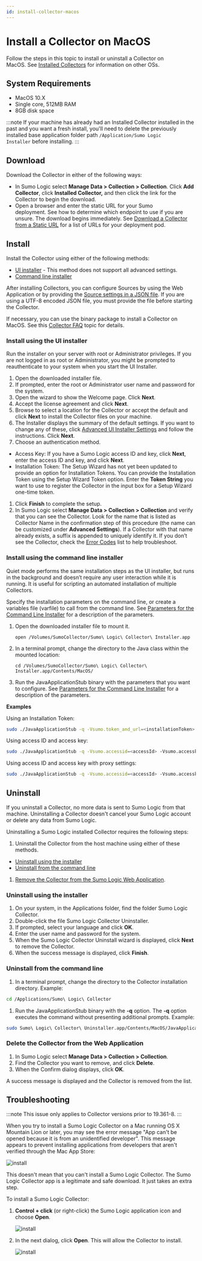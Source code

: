 ```yaml
---
id: install-collector-macos
---
```


# Install a Collector on MacOS

Follow the steps in this topic to install or uninstall a Collector on MacOS. See [Installed Collectors](02Install-a-Collector-on-MacOS/...md "Installed Collectors") for information on other OSs.

## System Requirements

* MacOS 10.X
* Single core, 512MB RAM
* 8GB disk space

:::note
If your machine has already had an Installed Collector installed in the past and you want a fresh install, you'll need to delete the previously installed base application folder path `/Application/Sumo Logic Installer` before installing.
:::

## Download

Download the Collector in either of the following ways:

* In Sumo Logic select **Manage Data \> Collection \> Collection**. Click **Add Collector**, click **Installed Collector,** and then click the link for the Collector to begin the download.
* Open a browser and enter the static URL for your Sumo deployment. See how to determine which endpoint to use if you are unsure. The download begins immediately. See [Download a Collector from a Static URL](05Reference-Information-for-Collector-Installation/02Download-a-Collector-from-a-Static-URL.md "Download a Collector from a Static URL") for a list of URLs for your deployment pod.

## Install

Install the Collector using either of the following methods:

* [UI installer](./02Install-a-Collector-on-MacOS.md "Install a Collector on MacOS") - This method does not support all advanced settings.
* [Command line installer](./02Install-a-Collector-on-MacOS.md "Install a Collector on MacOS")

After installing Collectors, you can configure Sources by using the Web Application or by providing the [Source settings in a JSON file](../Sources/03Use-JSON-to-Configure-Sources.md "Use JSON to Configure Sources"). If you are using a UTF-8 encoded JSON file, you must provide the file before starting the Collector.

If necessary, you can use the binary package to install a Collector on MacOS. See this [Collector FAQ](05Reference-Information-for-Collector-Installation/How_do_I_use_the_binary_package_to_install_a_Collector_on_Windows_or_MacOS%3F.md "How do I use the binary package to install a Collector on Windows or MacOS?") topic for details.

### Install using the UI installer 

Run the installer on your server with root or Administrator privileges. If you are not logged in as root or Administrator, you might be prompted to reauthenticate to your system when you start the UI Installer.

1. Open the downloaded installer file.
1. If prompted, enter the root or Administrator user name and password for the system.
1. Open the wizard to show the Welcome page. Click **Next**.
1. Accept the license agreement and click **Next**.
1. Browse to select a location for the Collector or accept the default and click **Next** to install the Collector files on your machine.
1. The Installer displays the summary of the default settings. If you want to change any of these, click [Advanced UI Installer Settings](05Reference-Information-for-Collector-Installation/Advanced-UI-Installer-Settings.md "Advanced UI Installer Settings") and follow the instructions. Click **Next**.
1. Choose an authentication method.

* Access Key: If you have a Sumo Logic access ID and key, click **Next**, enter the access ID and key, and click **Next**.
* Installation Token: The Setup Wizard has not yet been updated to provide an option for Installation Tokens. You can provide the Installation Token using the Setup Wizard Token option. Enter the **Token String** you want to use to register the Collector in the input box for a Setup Wizard one-time token.

1. Click **Finish** to complete the setup.
1. In Sumo Logic select **Manage Data \> Collection \> Collection** and verify that you can see the Collector. Look for the name that is listed as Collector Name in the confirmation step of this procedure (the name can be customized under **Advanced Settings**). If a Collector with that name already exists, a suffix is appended to uniquely identify it. If you don’t see the Collector, check the [Error Codes](05Reference-Information-for-Collector-Installation/07Collector-Installation-Error-Messages.md "Collector Installation Error  Messages") list to help troubleshoot.

### Install using the command line installer 

Quiet mode performs the same installation steps as the UI installer, but runs in the background and doesn’t require any user interaction while it is running. It is useful for scripting an automated installation of multiple Collectors.

Specify the installation parameters on the command line, or create a variables file (varfile) to call from the command line. See [Parameters for the Command Line Installer](05Reference-Information-for-Collector-Installation/06Parameters-for-the-Command-Line-Installer.md "Parameters for the Command Line Installer") for a description of the parameters.

1. Open the downloaded installer file to mount it.   

    `open /Volumes/SumoCollector/Sumo\ Logic\ Collector\ Installer.app`

1. In a terminal prompt, change the directory to the Java class within the mounted location:   

    `cd /Volumes/SumoCollector/Sumo\ Logic\ Collector\ Installer.app/Contents/MacOS/`

1. Run the JavaApplicationStub binary with the parameters that you want to configure. See [Parameters for the Command Line Installer](05Reference-Information-for-Collector-Installation/06Parameters-for-the-Command-Line-Installer.md "Parameters for the Command Line Installer") for a description of the parameters.

**Examples**

Using an Installation Token:

```bash
sudo ./JavaApplicationStub -q -Vsumo.token_and_url=<installationToken>
```

Using access ID and access key:

```bash
sudo ./JavaApplicationStub -q -Vsumo.accessid=<accessId> -Vsumo.accesskey=<accessKey>
```

Using access ID and access key with proxy settings:

```bash
sudo ./JavaApplicationStub -q -Vsumo.accessid=<accessId> -Vsumo.accesskey=<accessKey> -Vproxy.host=<proxyHost> -Vproxy.port=<proxyPort>
```

## Uninstall

If you uninstall a Collector, no more data is sent to Sumo Logic from that machine. Uninstalling a Collector doesn't cancel your Sumo Logic account or delete any data from Sumo Logic.

Uninstalling a Sumo Logic installed Collector requires the following steps:

1. Uninstall the Collector from the host machine using either of these methods.

* [Uninstall using the installer](./02Install-a-Collector-on-MacOS.md "Install a Collector on MacOS")
* [Uninstall from the command line](./02Install-a-Collector-on-MacOS.md "Install a Collector on MacOS")

1. [Remove the Collector from the Sumo Logic Web Application](./02Install-a-Collector-on-MacOS.md "Install a Collector on MacOS").

### Uninstall using the installer

1. On your system, in the Applications folder, find the folder Sumo Logic Collector.
1. Double-click the file Sumo Logic Collector Uninstaller.
1. If prompted, select your language and click **OK**.
1. Enter the user name and password for the system.
1. When the Sumo Logic Collector Uninstall wizard is displayed, click **Next** to remove the Collector.
1. When the success message is displayed, click **Finish**.

### Uninstall from the command line

1. In a terminal prompt, change the directory to the Collector installation directory.   Example:

```bash
cd /Applications/Sumo\ Logic\ Collector
```

1. Run the JavaApplicationStub binary with the **-q** option. The **-q** option executes the command without presenting additional prompts.   Example:

```bash
sudo Sumo\ Logic\ Collector\ Uninstaller.app/Contents/MacOS/JavaApplicationStub -q
```

### Delete the Collector from the Web Application

1. In Sumo Logic select **Manage Data \> Collection \> Collection**.
1. Find the Collector you want to remove, and click **Delete**.
1. When the Confirm dialog displays, click **OK**.

A success message is displayed and the Collector is removed from the list.

## Troubleshooting

:::note
This issue only applies to Collector versions prior to 19.361-8.
:::

When you try to install a Sumo Logic Collector on a Mac running OS X Mountain Lion or later, you may see the error message "App can't be opened because it is from an unidentified developer". This message appears to prevent installing applications from developers that aren't verified through the Mac App Store:

![install](/img/send-data/Mac_OSX_Gatekeeper.png)

This doesn't mean that you can't install a Sumo Logic Collector. The Sumo Logic Collector app is a legitimate and safe download. It just takes an extra step.

To install a Sumo Logic Collector:

1. **Control + click** (or right-click) the Sumo Logic application icon and choose **Open**.  

    ![install](/img/send-data/Mac_OSX_Gatekeeper_workaround1.png)
1. In the next dialog, click **Open**. This will allow the Collector to install.  

    ![install](/img/send-data/Mac_OSX_Gatekeeper_workaround2.png)